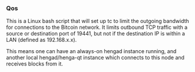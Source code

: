 ### Qos ###

This is a Linux bash script that will set up tc to limit the outgoing bandwidth for connections to the Bitcoin network. It limits outbound TCP traffic with a source or destination port of 19441, but not if the destination IP is within a LAN (defined as 192.168.x.x).

This means one can have an always-on hengad instance running, and another local hengad/henga-qt instance which connects to this node and receives blocks from it.
